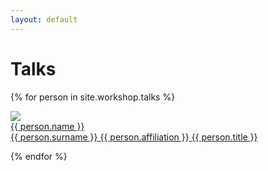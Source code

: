 ```yaml
---
layout: default
---
```


# Talks

{% for person in site.workshop.talks %}
<p>
<a href="mailto:{{ person.email }}">
<div class="speaker">
    <img class="headshot" src="{{ person.pic }}"/>
    <div class="details">
	<span class="name">{{ person.name }}<br>{{ person.surname }}</span>
	<span class="affiliation">{{ person.affiliation }}</span>
	<span class="title">{{ person.title }}</span>
    </div>
</div>
</a>
</p>
{% endfor %}
